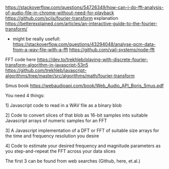 https://stackoverflow.com/questions/54726349/how-can-i-do-fft-analysis-of-audio-file-in-chrome-without-need-for-playback
https://github.com/scijs/fourier-transform
explanation 
https://betterexplained.com/articles/an-interactive-guide-to-the-fourier-transform/
- might be really usefull:
https://stackoverflow.com/questions/43294048/analyse-pcm-data-from-a-wav-file-with-a-fft 
https://github.com/vail-systems/node-fft

FFT code here
https://dev.to/trekhleb/playing-with-discrete-fourier-transform-algorithm-in-javascript-53n5
https://github.com/trekhleb/javascript-algorithms/tree/master/src/algorithms/math/fourier-transform

Smus book
https://webaudioapi.com/book/Web_Audio_API_Boris_Smus.pdf

You need 4 things:

1] Javascript code to read in a WAV file as a binary blob

2] Code to convert slices of that blob as 16-bit samples into suitable Javascript arrays of numeric samples for an FFT

3] A Javascript implementation of a DFT or FFT of suitable size arrays for the time and frequency resolution you desire

4] Code to estimate your desired frequency and magnitude parameters as you step-and-repeat the FFT across your data slices

The first 3 can be found from web searches (Github, here, et.al.)